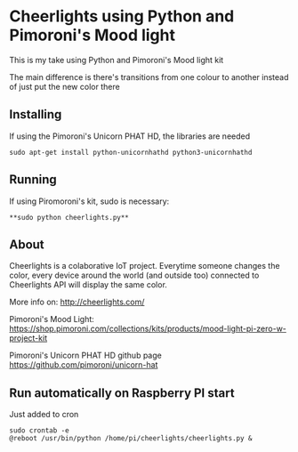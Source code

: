 # Cheerlights using Python and Pimoroni's Mood light

This is my take using Python and Pimoroni's Mood light kit

The main difference is there's transitions from one colour to another
instead of just put the new color there

## Installing
If using the Pimoroni's Unicorn PHAT HD, the libraries are needed

```
sudo apt-get install python-unicornhathd python3-unicornhathd
```

## Running

If using Piromoroni's kit, sudo is necessary:

```
**sudo python cheerlights.py**
```

## About
Cheerlights is a colaborative IoT project. Everytime someone changes the color, every device around the world 
(and outside too) connected to Cheerlights API will display the same color.

More info on: http://cheerlights.com/

Pimoroni's Mood Light:
https://shop.pimoroni.com/collections/kits/products/mood-light-pi-zero-w-project-kit

Pimoroni's Unicorn PHAT HD github page
https://github.com/pimoroni/unicorn-hat


## Run automatically on Raspberry PI start 

Just added to cron

    sudo crontab -e
    @reboot /usr/bin/python /home/pi/cheerlights/cheerlights.py &


